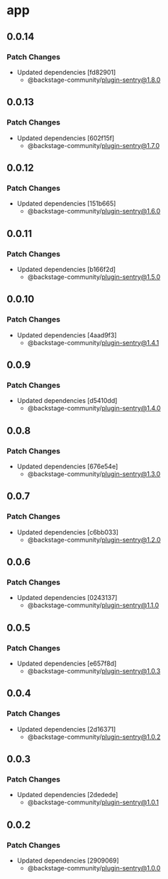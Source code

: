 # app

## 0.0.14

### Patch Changes

- Updated dependencies [fd82901]
  - @backstage-community/plugin-sentry@1.8.0

## 0.0.13

### Patch Changes

- Updated dependencies [602f15f]
  - @backstage-community/plugin-sentry@1.7.0

## 0.0.12

### Patch Changes

- Updated dependencies [151b665]
  - @backstage-community/plugin-sentry@1.6.0

## 0.0.11

### Patch Changes

- Updated dependencies [b166f2d]
  - @backstage-community/plugin-sentry@1.5.0

## 0.0.10

### Patch Changes

- Updated dependencies [4aad9f3]
  - @backstage-community/plugin-sentry@1.4.1

## 0.0.9

### Patch Changes

- Updated dependencies [d5410dd]
  - @backstage-community/plugin-sentry@1.4.0

## 0.0.8

### Patch Changes

- Updated dependencies [676e54e]
  - @backstage-community/plugin-sentry@1.3.0

## 0.0.7

### Patch Changes

- Updated dependencies [c6bb033]
  - @backstage-community/plugin-sentry@1.2.0

## 0.0.6

### Patch Changes

- Updated dependencies [0243137]
  - @backstage-community/plugin-sentry@1.1.0

## 0.0.5

### Patch Changes

- Updated dependencies [e657f8d]
  - @backstage-community/plugin-sentry@1.0.3

## 0.0.4

### Patch Changes

- Updated dependencies [2d16371]
  - @backstage-community/plugin-sentry@1.0.2

## 0.0.3

### Patch Changes

- Updated dependencies [2dedede]
  - @backstage-community/plugin-sentry@1.0.1

## 0.0.2

### Patch Changes

- Updated dependencies [2909069]
  - @backstage-community/plugin-sentry@1.0.0
